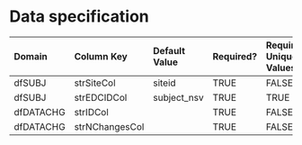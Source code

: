 # Data specification

|**Domain** |**Column Key** |**Default Value** |**Required?** |**Require Unique Values?** |
|:----------|:--------------|:-----------------|:-------------|:--------------------------|
|dfSUBJ     |strSiteCol     |siteid            |TRUE          |FALSE                      |
|dfSUBJ     |strEDCIDCol    |subject_nsv       |TRUE          |TRUE                       |
|dfDATACHG  |strIDCol       |                  |TRUE          |FALSE                      |
|dfDATACHG  |strNChangesCol |                  |TRUE          |FALSE                      |
